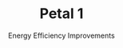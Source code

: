 ---
layout: petal
title: Petal 1
subtitle: Energy Efficiency Improvements 
tagline: Reduce Energy Demand and address heat loss
has_children: true
has_toc: true
graphic: ./graphics/petals/Energy-Efficiency-160x160.png
nav_order: 2
---